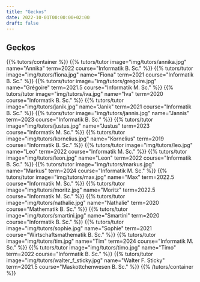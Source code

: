 ```yaml
---
title: "Geckos"
date: 2022-10-01T00:00:00+02:00
draft: false
---
```


## Geckos

{{% tutors/container %}}
{{% tutors/tutor image="img/tutors/annika.jpg" name="Annika" term=2022 course="Informatik B. Sc." %}}
{{% tutors/tutor image="img/tutors/fiona.jpg" name="Fiona" term=2021 course="Informatik B. Sc." %}}
{{% tutors/tutor image="img/tutors/gregoire.jpg" name="Grégoire" term=2021.5 course="Informatik M. Sc." %}}
{{% tutors/tutor image="img/tutors/iva.jpg" name="Iva" term=2020 course="Informatik B. Sc." %}}
{{% tutors/tutor image="img/tutors/janik.jpg" name="Janik" term=2021 course="Informatik B. Sc." %}}
{{% tutors/tutor image="img/tutors/jannis.jpg" name="Jannis" term=2023 course="Informatik B. Sc." %}}
{{% tutors/tutor image="img/tutors/justus.jpg" name="Justus" term=2023 course="Informatik M. Sc." %}}
{{% tutors/tutor image="img/tutors/kornelius.jpg" name="Kornelius" term=2019 course="Informatik B. Sc." %}}
{{% tutors/tutor image="img/tutors/leo.jpg" name="Leo" term=2022 course="Informatik M. Sc." %}}
{{% tutors/tutor image="img/tutors/leon.jpg" name="Leon" term=2022 course="Informatik B. Sc." %}}
{{% tutors/tutor image="img/tutors/markus.jpg" name="Markus" term=2024 course="Informatik M. Sc." %}}
{{% tutors/tutor image="img/tutors/max.jpg" name="Max" term=2022.5 course="Informatik M. Sc." %}}
{{% tutors/tutor image="img/tutors/moritz.jpg" name="Moritz" term=2022.5 course="Informatik M. Sc." %}}
{{% tutors/tutor image="img/tutors/nathalie.jpg" name="Nathalie" term=2020 course="Mathematik B. Sc." %}}
{{% tutors/tutor image="img/tutors/smartini.jpg" name="Smartini" term=2020 course="Informatik B. Sc." %}}
{{% tutors/tutor image="img/tutors/sophie.jpg" name="Sophie" term=2021 course="Wirtschaftsmathematik B. Sc." %}}
{{% tutors/tutor image="img/tutors/tim.jpg" name="Tim" term=2024 course="Informatik M. Sc." %}}
{{% tutors/tutor image="img/tutors/timo.jpg" name="Timo" term=2022 course="Informatik B. Sc." %}}
{{% tutors/tutor image="img/tutors/walter_f_sticky.jpg" name="Walter F. Sticky" term=2021.5 course="Maskottchenwesen B. Sc." %}}
{{% /tutors/container %}}
